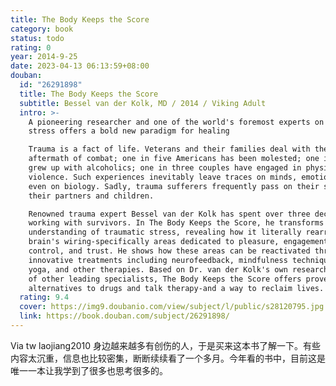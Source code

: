 ```yaml
---
title: The Body Keeps the Score
category: book
status: todo
rating: 0
year: 2014-9-25
date: 2023-04-13 06:13:59+08:00
douban:
  id: "26291898"
  title: The Body Keeps the Score
  subtitle: Bessel van der Kolk, MD / 2014 / Viking Adult
  intro: >-
    A pioneering researcher and one of the world's foremost experts on traumatic
    stress offers a bold new paradigm for healing

    Trauma is a fact of life. Veterans and their families deal with the painful
    aftermath of combat; one in five Americans has been molested; one in four
    grew up with alcoholics; one in three couples have engaged in physical
    violence. Such experiences inevitably leave traces on minds, emotions, and
    even on biology. Sadly, trauma sufferers frequently pass on their stress to
    their partners and children.

    Renowned trauma expert Bessel van der Kolk has spent over three decades
    working with survivors. In The Body Keeps the Score, he transforms our
    understanding of traumatic stress, revealing how it literally rearranges the
    brain's wiring-specifically areas dedicated to pleasure, engagement,
    control, and trust. He shows how these areas can be reactivated through
    innovative treatments including neurofeedback, mindfulness techniques, play,
    yoga, and other therapies. Based on Dr. van der Kolk's own research and that
    of other leading specialists, The Body Keeps the Score offers proven
    alternatives to drugs and talk therapy-and a way to reclaim lives.
  rating: 9.4
  cover: https://img9.doubanio.com/view/subject/l/public/s28120795.jpg
  link: https://book.douban.com/subject/26291898/
---
```


Via tw laojiang2010 身边越来越多有创伤的人，于是买来这本书了解一下。有些内容太沉重，信息也比较密集，断断续续看了一个多月。今年看的书中，目前这是唯一一本让我学到了很多也思考很多的。
